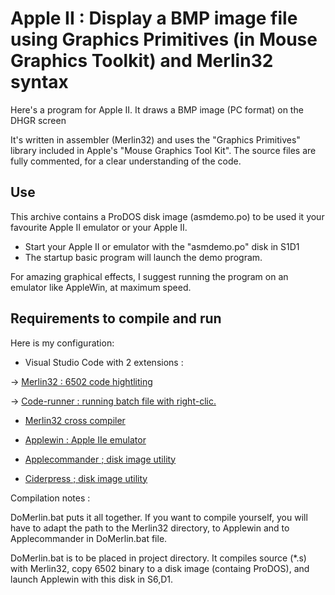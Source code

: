 
# Apple II : Display a BMP image file using Graphics Primitives (in Mouse Graphics Toolkit) and Merlin32 syntax

Here's a program for Apple II.
It draws a BMP image (PC format) on the DHGR screen

It's written in assembler (Merlin32) and uses the "Graphics Primitives" library included in Apple's "Mouse Graphics Tool Kit". The source files are fully commented, for a clear understanding of the code.

## Use
This archive contains a ProDOS disk image (asmdemo.po) to be used it your favourite Apple II emulator or your Apple II.
* Start your Apple II or emulator with the "asmdemo.po" disk in S1D1
* The startup basic program will launch the demo program.

For amazing graphical effects, I suggest running the program on an emulator like AppleWin, at maximum speed.

## Requirements to compile and run

Here is my configuration:

* Visual Studio Code with 2 extensions :

-> [Merlin32 : 6502 code hightliting](marketplace.visualstudio.com/items?itemName=olivier-guinart.merlin32)

-> [Code-runner :  running batch file with right-clic.](marketplace.visualstudio.com/items?itemName=formulahendry.code-runner)

* [Merlin32 cross compiler](brutaldeluxe.fr/products/crossdevtools/merlin)

* [Applewin : Apple IIe emulator](github.com/AppleWin/AppleWin)

* [Applecommander ; disk image utility](applecommander.sourceforge.net)

* [Ciderpress ; disk image utility](a2ciderpress.com)

Compilation notes :

DoMerlin.bat puts it all together. If you want to compile yourself, you will have to adapt the path to the Merlin32 directory, to Applewin and to Applecommander in DoMerlin.bat file.

DoMerlin.bat is to be placed in project directory.
It compiles source (*.s) with Merlin32, copy 6502 binary to a disk image (containg ProDOS), and launch Applewin with this disk in S6,D1.



